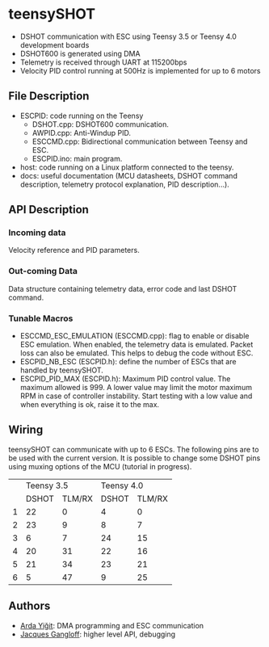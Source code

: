 # teensySHOT
- DSHOT communication with ESC using Teensy 3.5 or Teensy 4.0 development boards
- DSHOT600 is generated using DMA
- Telemetry is received through UART at 115200bps
- Velocity PID control running at 500Hz is implemented for up to 6 motors

## File Description
- ESCPID: code running on the Teensy
	- DSHOT.cpp: DSHOT600 communication.
	- AWPID.cpp: Anti-Windup PID.
	- ESCCMD.cpp: Bidirectional communication between Teensy and ESC.
	- ESCPID.ino: main program.
- host: code running on a Linux platform connected to the teensy. 
- docs: useful documentation (MCU datasheets, DSHOT command description, telemetry protocol explanation, PID description...). 

## API Description

### Incoming data
Velocity reference and PID parameters.
### Out-coming Data
Data structure containing telemetry data, error code and last DSHOT command.
### Tunable Macros
- ESCCMD_ESC_EMULATION (ESCCMD.cpp): flag to enable or disable ESC emulation. When enabled, the telemetry data is emulated. Packet loss can also be emulated. This helps to debug the code without ESC.
- ESCPID_NB_ESC (ESCPID.h): define the number of ESCs that are handled by teensySHOT.
- ESCPID_PID_MAX (ESCPID.h): Maximum PID control value. The maximum allowed is 999. A lower value may limit the motor maximum RPM in case of controller instability. Start testing with a low value and when everything is ok, raise it to the max. 

## Wiring
teensySHOT can communicate with up to 6 ESCs. The following pins are to be used with the current version. It is possible to change some DSHOT pins using muxing options of the MCU (tutorial in progress). 
<table>
  <tr> <td>   </td> <td colspan="2">  Teensy 3.5 </td> <td colspan="2">  Teensy 4.0 </td> </tr>
  <tr> <td>   </td> <td> DSHOT </td> <td> TLM/RX </td> <td> DSHOT </td> <td> TLM/RX </td> </tr>
  <tr> <td> 1 </td> <td>   22  </td> <td>    0   </td> <td>   4   </td> <td>    0   </td> </tr>
  <tr> <td> 2 </td> <td>   23  </td> <td>    9   </td> <td>   8   </td> <td>    7   </td> </tr>
  <tr> <td> 3 </td> <td>    6  </td> <td>    7   </td> <td>  24   </td> <td>   15   </td> </tr>
  <tr> <td> 4 </td> <td>   20  </td> <td>   31   </td> <td>  22   </td> <td>   16   </td> </tr>
  <tr> <td> 5 </td> <td>   21  </td> <td>   34   </td> <td>  23   </td> <td>   21   </td> </tr>
  <tr> <td> 6 </td> <td>    5  </td> <td>   47   </td> <td>   9   </td> <td>   25   </td> </tr>
</table>

## Authors
- [Arda Yiğit](mailto:arda.yigit@unistra.fr): DMA programming and ESC communication
- [Jacques Gangloff](mailto:jacques.gangloff@unistra.fr): higher level API, debugging
